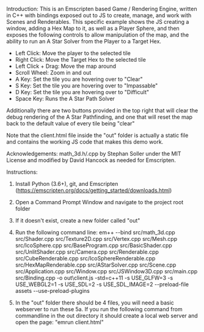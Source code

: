 Introduction: 
This is an Emscripten based Game / Rendering Engine, written in C++ with bindings exposed out to JS to 
create, manage, and work with Scenes and Renderables. This specific example shows the JS creating a window,
adding a Hex Map to it, as well as a Player Sphere, and then exposes the following controls to allow 
manipulation of the map, and the ability to run an A Star Solver from the Player to a Target Hex.

- Left Click: Move the player to the selected tile
- Right Click: Move the Target Hex to the selected tile
- Left Click + Drag: Move the map around
- Scroll Wheel: Zoom in and out
- A Key: Set the tile you are hovering over to "Clear"
- S Key: Set the tile you are hovering over to "Impassable"
- D Key: Set the tile you are hovering over to "Difficult" 
- Space Key: Runs the A Star Path Solver

Additionally there are two buttons provided in the top right that will clear the debug rendering of the 
A Star Pathfinding, and one that will reset the map back to the default value of every tile being "clear"

Note that the client.html file inside the "out" folder is actually a static file and contains the working JS code
that makes this demo work.


Acknowledgements: 
math_3d.h/.cpp by Stephan Soller under the MIT License and modified by David Hancock as needed for Emscripten. 


Instructions:
 1. Install Python (3.6+), git, and Emscripten (https://emscripten.org/docs/getting_started/downloads.html)
 2. Open a Command Prompt Window and navigate to the project root folder
 3. If it doesn't exist, create a new folder called "out"
 4. Run the following command line: 
       em++ --bind src/math_3d.cpp src/Shader.cpp src/Texture2D.cpp src/Vertex.cpp src/Mesh.cpp src/IcoSphere.cpp src/BaseProgram.cpp src/BasicShader.cpp src/UnlitShader.cpp src/Camera.cpp src/Renderable.cpp src/CubeRenderable.cpp src/IcoSphereRenderable.cpp src/HexMapRenderable.cpp src/AStarSolver.cpp src/Scene.cpp src/Application.cpp src/Window.cpp src/JSWindow3D.cpp src/main.cpp src/Binding.cpp -o out\client.js -std=c++11 -s USE_GLFW=3 -s USE_WEBGL2=1 -s USE_SDL=2 -s USE_SDL_IMAGE=2 --preload-file assets --use-preload-plugins

 5. In the "out" folder there should be 4 files, you will need a basic webserver to run these
 5a. If you run the following command from commandline in the out directory it should create a local web server and open the page:
        "emrun client.html"